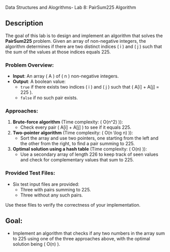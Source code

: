 Data Structures and Alogrithms- Lab 8: PairSum225 Algorithm

## Description
The goal of this lab is to design and implement an algorithm that solves the **PairSum225** problem. Given an array of non-negative integers, the algorithm determines if there are two distinct indices \( i \) and \( j \) such that the sum of the values at those indices equals 225.

### Problem Overview:
- **Input**: An array \( A \) of \( n \) non-negative integers.
- **Output**: A boolean value:
  - `true` if there exists two indices \( i \) and \( j \) such that \( A[i] + A[j] = 225 \).
  - `false` if no such pair exists.

### Approaches:
1. **Brute-force algorithm** (Time complexity: \( O(n^2) \)):
   - Check every pair \( A[i] + A[j] \) to see if it equals 225.
2. **Two-pointer algorithm** (Time complexity: \( O(n \log n) \)):
   - Sort the array and use two pointers, one starting from the left and the other from the right, to find a pair summing to 225.
3. **Optimal solution using a hash table** (Time complexity: \( O(n) \)):
   - Use a secondary array of length 226 to keep track of seen values and check for complementary values that sum to 225.

### Provided Test Files:
- Six test input files are provided:
  - Three with pairs summing to 225.
  - Three without any such pairs.
  
Use these files to verify the correctness of your implementation.

## Goal:
- Implement an algorithm that checks if any two numbers in the array sum to 225 using one of the three approaches above, with the optimal solution being \( O(n) \).
